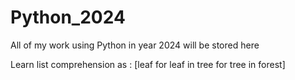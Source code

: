 # Python_2024
All of my work using Python in year 2024 will be stored here

Learn list comprehension as : [leaf for leaf in tree for tree in forest]
